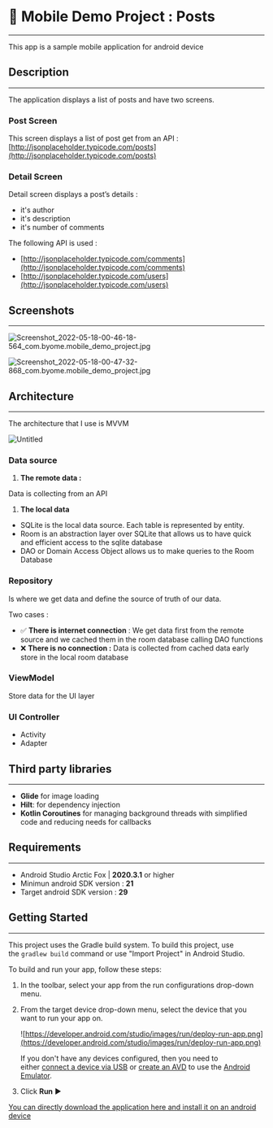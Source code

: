 
# 📱 Mobile Demo Project : Posts

---

This app is a sample mobile  application  for android device

## Description

---

The application displays a list of posts and have two screens.

### Post Screen

This screen displays a list of post get from an API  : [http://jsonplaceholder.typicode.com/posts](http://jsonplaceholder.typicode.com/posts)

### Detail Screen

Detail screen displays a post’s details :

- it's author
- it's description
- it's number of comments

The following API is used :

- [http://jsonplaceholder.typicode.com/comments](http://jsonplaceholder.typicode.com/comments)
- [http://jsonplaceholder.typicode.com/users](http://jsonplaceholder.typicode.com/users)

## Screenshots

---

![Screenshot_2022-05-18-00-46-18-564_com.byome.mobile_demo_project.jpg](screenshots/Screenshot_2022-05-18-00-46-18-564_com.byome.mobile_demo_project.jpg)

![Screenshot_2022-05-18-00-47-32-868_com.byome.mobile_demo_project.jpg](screenshots/Screenshot_2022-05-18-00-47-32-868_com.byome.mobile_demo_project.jpg)

## Architecture

---

The architecture that I use is MVVM

![Untitled](screenshots/Untitled.png)

### Data source

1. **The remote data :**

Data is collecting from an API

1. **The local data**
- SQLite is the local data source. Each table is represented by entity.
- Room is an abstraction layer over SQLite that allows us to have quick and efficient access to the sqlite database
- DAO or Domain Access Object allows us to make queries to the Room Database

### **Repository**

Is where we get data and define the source of truth of our data.

Two cases :

- ✅ **There is internet connection**  : We get data first from the remote source and we cached them in the room database calling DAO functions
- ❌ **There is no connection :** Data is collected from cached data early store in the local  room database

### ViewModel

Store data for the UI layer

### UI Controller

- Activity
- Adapter

## Third party libraries

---

- **Glide** for image loading
- **Hilt**: for dependency injection
- **Kotlin Coroutines** for managing background threads with simplified code and reducing needs for callbacks

## Requirements

---

- Android Studio Arctic Fox | **2020.3.1**  or higher
- Minimun android SDK version  : **21**
- Target android  SDK version :  **29**

## **Getting Started**

---

This project uses the Gradle build system. To build this project, use the `gradlew build` command or use "Import Project" in Android Studio.

To build and run your app, follow these steps:

1. In the toolbar, select your app from the run configurations drop-down menu.
2. From the target device drop-down menu, select the device that you want to run your app on.

   ![https://developer.android.com/studio/images/run/deploy-run-app.png](https://developer.android.com/studio/images/run/deploy-run-app.png)

   If you don't have any devices configured, then you need to either [connect a device via USB](https://developer.android.com/studio/run/device#connect) or [create an AVD](https://developer.android.com/studio/run/managing-avds#createavd) to use the [Android Emulator](https://developer.android.com/studio/run/emulator).

3. Click **Run** ▶️

[You can directly download the application here and install it on an android device](https://drive.google.com/file/d/1VswlqfXF1cEKwLT_Qw7rTAUMyL_euCLy/view?usp=sharing)